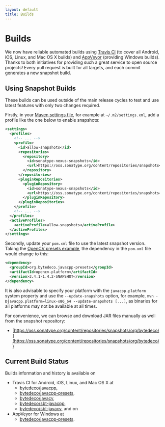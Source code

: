 ```yaml
---
layout: default
title: Builds
---
```


Builds
======

We now have reliable automated builds using [Travis CI](https://www.travis-ci.org/) (to cover all Android, iOS, Linux, and Mac OS X builds) and [AppVeyor](https://www.appveyor.com/) (providing Windows builds). Thanks to both initiatives for providing such a great service to open source projects! Every pull request is built for all targets, and each commit generates a new snapshot build.

Using Snapshot Builds
---------------------

These builds can be used outside of the main release cycles to test and use latest features with only two changes required.

Firstly, in your [Maven settings file](https://maven.apache.org/settings.html), for example at `~/.m2/settings.xml`, add a profile like the one below to enable snapshots:

```xml
<settings>
  <profiles>
    <!-- ... -->
    <profile>
      <id>allow-snapshots</id>
      <repositories>
        <repository>
          <id>sonatype-nexus-snapshots</id>
          <url>https://oss.sonatype.org/content/repositories/snapshots</url>
        </repository>
      </repositories>
      <pluginRepositories>
        <pluginRepository>
          <id>sonatype-nexus-snapshots</id>
          <url>https://oss.sonatype.org/content/repositories/snapshots</url>
        </pluginRepository>
      </pluginRepositories>
    </profile>
    <!-- ... -->
  </profiles>
  <activeProfiles>
    <activeProfile>allow-snapshots</activeProfile>
  </activeProfiles>
</settings>
```

Secondly, update your `pom.xml` file to use the latest snapshot version. Taking the [OpenCV presets example](https://github.com/bytedeco/javacpp-presets/tree/master/opencv#sample-usage), the dependency in the `pom.xml` file would change to this:

```xml
<dependency>
  <groupId>org.bytedeco.javacpp-presets</groupId>
  <artifactId>opencv-platform</artifactId>
  <version>3.4.1-1.4.2-SNAPSHOT</version>
</dependency>
```

It is also advisable to specify your platform with the `javacpp.platform` system property and use the `--update-snapshots` option, for example, `mvn -Djavacpp.platform=linux-x86_64 --update-snapshots [...]`, as binaries for all platforms may not be available at all times.

For convenience, we can browse and download JAR files manually as well from the snapshot repository:
 * [https://oss.sonatype.org/content/repositories/snapshots/org/bytedeco/](https://oss.sonatype.org/content/repositories/snapshots/org/bytedeco/)

Current Build Status
---------------------

Builds information and history is available on

 * Travis CI for Android, iOS, Linux, and Mac OS X at
   * [bytedeco/javacpp](https://travis-ci.org/bytedeco/javacpp),
   * [bytedeco/javacpp-presets](https://travis-ci.org/bytedeco/javacpp-presets),
   * [bytedeco/javacv](https://travis-ci.org/bytedeco/javacv),
   * [bytedeco/sbt-javacpp](https://travis-ci.org/bytedeco/sbt-javacpp),
   * [bytedeco/sbt-javacv](https://travis-ci.org/bytedeco/sbt-javacv), and on
 * AppVeyor for Windows at
   * [bytedeco/javacpp-presets](https://ci.appveyor.com/project/Bytedeco/javacpp-presets).

